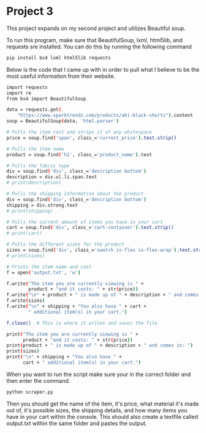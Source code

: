# Project 3

This project expands on my second project and utilizes Beautiful soup.

To run this program, make sure that BeautifulSoup, lxml, html5lib, and requests sre installed. You can do this by running the following command

```bash
pip install bs4 lxml html5lib requests
```

Below is the code that I came up with in order to pull what I believe to be the most useful information from their website.
```bash
import requests
import re
from bs4 import BeautifulSoup

data = requests.get(
    "https://www.sparktrendz.com/products/aki-black-shorts").content
soup = BeautifulSoup(data, 'html.parser')

# Pulls the item cost and strips it of any whitespace
price = soup.find('span', class_='current_price').text.strip()

# Pulls the item name
product = soup.find('h1', class_='product_name').text

# Pulls the fabric type
div = soup.find('div', class_='description bottom')
description = div.ul.li.span.text
# print(description)

# Pulls the shipping information about the product
div = soup.find('div', class_='description bottom')
shipping = div.strong.text
# print(shipping)

# Pulls the current amount of items you have in your cart
cart = soup.find('div', class_='cart-container').text.strip()
# print(cart)

# Pulls the different sizes for the product
sizes = soup.find('div', class_='swatch is-flex is-flex-wrap').text.strip()
# print(sizes)

# Prints the item name and cost
f = open('output.txt', 'w')

f.write("The item you are currently viewing is " +
        product + "and it costs: " + str(price))
f.write("\n" + product + " is made up of " + description + " and comes in: ")
f.write(sizes)
f.write("\n" + shipping + "You also have " + cart +
        " additional item(s) in your cart.")

f.close()  # This is where it writes and saves the file

print("The item you are currently viewing is " +
      product + "and it costs: " + str(price))
print(product + " is made up of " + description + " and comes in: ")
print(sizes)
print("\n" + shipping + "You also have " +
      cart + " additional item(s) in your cart.")

```

When you want to run the script make sure your in the correct folder and then enter the command.
```bash
python scraper.py
```

 Then you should get the name of the item, it's price, what material it's made out of, it's possible sizes, the shipping details, and how many items you have in your cart within the console. This should also create a textfile called output.txt within the same folder and pastes the output.